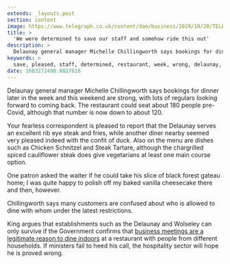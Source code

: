 ```yaml
--- 
extends: _layouts.post 
section: content 
image: https://www.telegraph.co.uk/content/dam/business/2020/10/20/TELEMMGLPICT000242384242_trans_NvBQzQNjv4BqrXQPXGvM58CJoUBPwmOnP0Rf_Wk3V23H2268P_XkPxc.jpeg?impolicy=logo-overlay 
title: > 
  'We were determined to save our staff and somehow ride this out' 
description: > 
  Delaunay general manager Michelle Chillingworth says bookings for dinner later in the week and this weekend are strong, with lots of regulars looking forward to coming back.The restaurant could seat about 180 people pre-Covid, although that number is now down to about 120.Also on the menu are dishes such as Chicken Schnitzel and Steak Tartare, although the chargrilled spiced cauliflower steak does give vegetarians at least one main course option.Chillingworth says many customers are confused about who is allowed to dine with whom under the latest restrictions.If ministers fail to heed his call, the hospitality sector will hope he is proved wrong. 
keywords: > 
  save, pleased, staff, determined, restaurant, week, wrong, delaunay, wolseley, steak, dine, weekend, waiter, ride 
date: 1603272490.8027616 
--- 
```

<div><p>Delaunay general manager Michelle Chillingworth says bookings for dinner later in the week and this weekend are strong, with lots of regulars looking forward to coming back. The restaurant could seat about 180 people pre-Covid, although that number is now down to about 120.</p>
<p>Your fearless correspondent is pleased to report that the Delaunay serves an excellent rib eye steak and fries, while another diner nearby seemed very pleased indeed with the confit of duck. Also on the menu are dishes such as Chicken Schnitzel and Steak Tartare, although the chargrilled spiced cauliflower steak does give vegetarians at least one main course option.</p>
<p>One patron asked the waiter if he could take his slice of black forest gateau home; I was quite happy to polish off my baked vanilla cheesecake there and then, however.&#160;</p>
<p>Chillingworth says many customers are confused about who is allowed to dine with whom under the latest restrictions.&#160;</p>
<p>King argues that establishments such as the Delaunay and Wolseley can only survive if the Government confirms that <a href="https://www.telegraph.co.uk/news/2020/10/19/working-lunches-pub-could-exempt-lockdown-restrictions/">business meetings are a legitimate reason to dine indoors</a> at a restaurant with people from different households. If ministers fail to heed his call, the hospitality sector will hope he is proved wrong.</p>
</div>